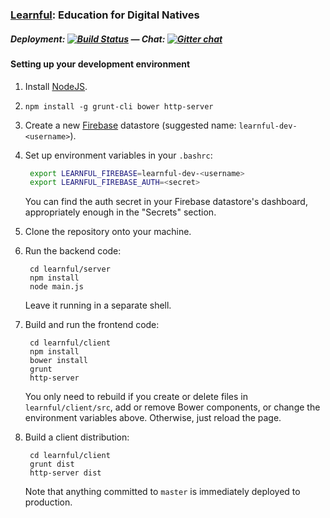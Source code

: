 ### [Learnful](https://learnful.co/): Education for Digital Natives

##### Deployment: [![Build Status](https://api.shippable.com/projects/537af423aae0ace700dc2b39/badge/master)](https://www.shippable.com/projects/537af423aae0ace700dc2b39) &mdash; Chat: [![Gitter chat](https://badges.gitter.im/Learnful/learnful.png)](https://gitter.im/Learnful/learnful)

#### Setting up your development environment

1. Install [NodeJS](https://nodejs.org/).

2. `npm install -g grunt-cli bower http-server`

3. Create a new [Firebase](https://firebase.com/) datastore (suggested name: `learnful-dev-<username>`).

4. Set up environment variables in your `.bashrc`:

   ```bash
    export LEARNFUL_FIREBASE=learnful-dev-<username>
    export LEARNFUL_FIREBASE_AUTH=<secret>
   ```

   You can find the auth secret in your Firebase datastore's dashboard, appropriately enough in the
   "Secrets" section.

5. Clone the repository onto your machine.

6. Run the backend code:

   ```
    cd learnful/server
    npm install
    node main.js
   ```
   
   Leave it running in a separate shell.
   
7. Build and run the frontend code:

   ```
    cd learnful/client
    npm install
    bower install
    grunt
    http-server
   ```
   
   You only need to rebuild if you create or delete files in `learnful/client/src`, add or remove
   Bower components, or change the environment variables above.  Otherwise, just reload the page.

8. Build a client distribution:

   ```
    cd learnful/client
    grunt dist
    http-server dist
   ```

   Note that anything committed to `master` is immediately deployed to production.
